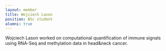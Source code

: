```yaml
---
layout: member
title: Wojciech Lason
position: BSc student
alumni: true
---
```


Wojciech Lason worked on computational quantification of immune signals using RNA-Seq and methylation data in head&neck cancer.